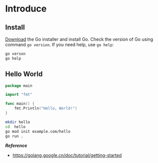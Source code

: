 # Introduce

## Install
[Download](https://golang.google.cn/dl/) the Go installer and install Go. Check the version of Go using command `go version`. If you need help, use `go help`:
```bash
go verson
go help
```

## Hello World
```go
package main

import "fmt"

func main() {
	fmt.Println("Hello, World!")
}
```
```bash
mkdir hello
cd  hello
go mod init example.com/hello
go run .
```

***Reference***
- <https://golang.google.cn/doc/tutorial/getting-started>
